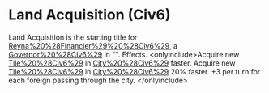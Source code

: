 # Land Acquisition (Civ6)

Land Acquisition is the starting title for [Reyna%20%28Financier%29%20%28Civ6%29](Reyna), a [Governor%20%28Civ6%29](Governor) in "".
Effects.
&lt;onlyinclude&gt;Acquire new [Tile%20%28Civ6%29](tiles) in [City%20%28Civ6%29](city) faster.
 Acquire new [Tile%20%28Civ6%29](tiles) in [City%20%28Civ6%29](city) 20% faster. +3 per turn for each foreign passing through the city. &lt;/onlyinclude&gt;